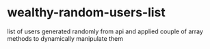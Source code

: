 # wealthy-random-users-list
list of users generated randomly from api and applied couple of array methods to dynamically manipulate them
